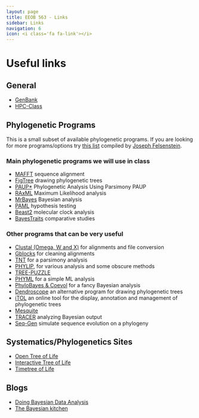 ```yaml
---
layout: page
title: EEOB 563 - Links
sidebar: Links
navigation: 6
icon: <i class='fa fa-link'></i> 
---
```


# Useful links 
## General  
* [GenBank](http://www.ncbi.nih.gov/)   
* [HPC-Class](https://www.hpc.iastate.edu/guides/classroom-hpc-cluster) 

## Phylogenetic Programs 
This is a small subset of available phylogenetic programs. If you are looking for more programs/options try [this list](http://evolution.genetics.washington.edu/phylip/software.html) compiled by [Joseph Felsenstein](http://evolution.genetics.washington.edu/felsenstein.html).

### Main phylogenetic programs we will use in class

* [MAFFT](https://mafft.cbrc.jp/alignment/software/) sequence alignment
* [FigTree](http://tree.bio.ed.ac.uk/software/figtree/) drawing phylogenetic trees
* [PAUP*](http://paup.phylosolutions.com/) Phylogenetic Analysis Using Parsimony PAUP
* [RAxML](https://sco.h-its.org/exelixis/software.html) Maximum Likelihood analysis
* [MrBayes](http://mrbayes.sourceforge.net/download.php)  Bayesian analysis
* [PAML](http://abacus.gene.ucl.ac.uk/software/paml.html) hypothesis testing
* [Beast2](https://www.beast2.org/) molecular clock analysis
* [BayesTraits](http://www.evolution.rdg.ac.uk/BayesTraits.html) comparative studies

### Other programs that can be very useful

* [Clustal (Omega, W and X)](http://www.clustal.org/) for alignments and file conversion
* [Gblocks](http://molevol.cmima.csic.es/castresana/Gblocks.html) for cleaning alignments
* [TNT](http://www.lillo.org.ar/phylogeny/tnt/) for a parsimony analysis
* [PHYLIP](http://evolution.genetics.washington.edu/phylip.html), for various analysis and some obscure methods
* [TREE-PUZZLE](http://www.tree-puzzle.de/) 
* [PHYML](http://www.atgc-montpellier.fr/phyml/)  for a simple ML analysis
* [PhyloBayes & Coevol](http://megasun.bch.umontreal.ca/People/lartillot/www/) for a fancy Bayesian analysis
* [Dendroscope](http://ab.inf.uni-tuebingen.de/software/dendroscope/) an alternative program for drawing phylogenetic trees
* [iTOL](https://itol.embl.de/) an online tool for the display, annotation and management of phylogenetic trees
* [Mesquite](http://mesquiteproject.wikispaces.com/) 
* [TRACER](http://tree.bio.ed.ac.uk/software/tracer/) analyzing Bayesian output
* [Seq-Gen](http://tree.bio.ed.ac.uk/software/seqgen/) simulate sequence evolution on a phylogeny

Systematics/Phylogenetics Sites
---
* [Open Tree of Life](https://tree.opentreeoflife.org/)
* [Interactive Tree of Life](http://itol.embl.de/)
* [Timetree of Life](http://www.timetree.org/)


Blogs
---
* [Doing Bayesian Data Analysis](http://doingbayesiandataanalysis.blogspot.com/)
* [The Bayesian kitchen](http://bayesiancook.blogspot.com/) 

